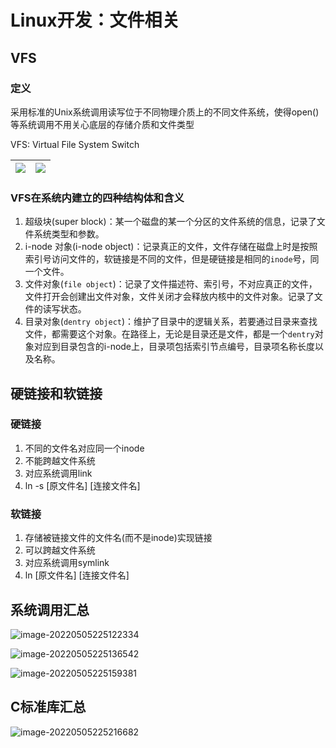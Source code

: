 # Linux开发：文件相关

## VFS

### 定义

采用标准的Unix系统调用读写位于不同物理介质上的不同文件系统，使得open()等系统调用不用关心底层的存储介质和文件类型

VFS: Virtual File System Switch

| ![](https://ydjsir-edu.oss-cn-shanghai.aliyuncs.com/SE3/pictures/4.png) | ![](https://ydjsir-edu.oss-cn-shanghai.aliyuncs.com/SE3/pictures/5.png) |
| -------------------- | -------------------- |

### VFS在系统内建立的四种结构体和含义

1. 超级块(super block)：某一个磁盘的某一个分区的文件系统的信息，记录了文件系统类型和参数。
2. i-node 对象(i-node object)：记录真正的文件，文件存储在磁盘上时是按照索引号访问文件的，软链接是不同的文件，但是硬链接是相同的`inode`号，同一个文件。
3. 文件对象(`file object`)：记录了文件描述符、索引号，不对应真正的文件，文件打开会创建出文件对象，文件关闭才会释放内核中的文件对象。记录了文件的读写状态。
4. 目录对象(`dentry object`)：维护了目录中的逻辑关系，若要通过目录来查找文件，都需要这个对象。在路径上，无论是目录还是文件，都是一个`dentry`对象对应到目录包含的i-node上，目录项包括索引节点编号，目录项名称长度以及名称。

## 硬链接和软链接

### 硬链接

1. 不同的文件名对应同一个inode
2. 不能跨越文件系统
3. 对应系统调用link
4. ln -s [原文件名] [连接文件名]

### 软链接

1. 存储被链接文件的文件名(而不是inode)实现链接
2. 可以跨越文件系统
3. 对应系统调用symlink
4. ln [原文件名] [连接文件名]

## 系统调用汇总

![image-20220505225122334](https://ydjsir-edu.oss-cn-shanghai.aliyuncs.com/SE3/pictures/image-20220505225122334.png)

![image-20220505225136542](https://ydjsir-edu.oss-cn-shanghai.aliyuncs.com/SE3/pictures/image-20220505225136542.png)

![image-20220505225159381](https://ydjsir-edu.oss-cn-shanghai.aliyuncs.com/SE3/pictures/image-20220505225159381.png)

## C标准库汇总

![image-20220505225216682](https://ydjsir-edu.oss-cn-shanghai.aliyuncs.com/SE3/pictures/image-20220505225216682.png)